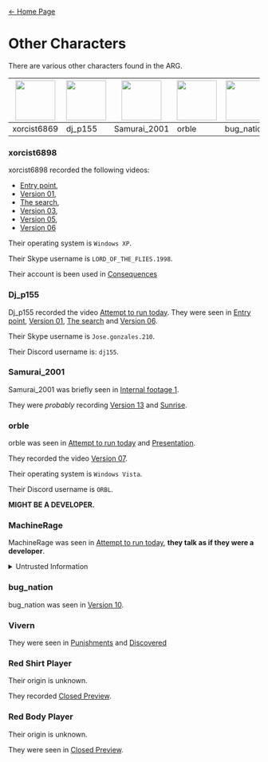 [← Home Page](../README.md)

# Other Characters
There are various other characters found in the ARG.

| <img src="https://lh6.googleusercontent.com/2nMnHlIHQJklXsjbqo9vnvsds1xNRWG0_OvEwx4zRzQ2MPUeU76UrDUbdHxz0lgZAjjRou5O7U_J6M0lho8S-XhiB0Bt1F338UCYhvfVHpo1v7ZO2chHlUYb7I-24uv3tyPcC-k4lw3aJka9ynG7" width="80"> | <img src="https://lh6.googleusercontent.com/WxrXMy01ehB1EyR646As40gaCf8Ya3YvaYILgQMg70PNCQ1U8fQnzeZR_DL-LN6VQUC77KhjwNX7wrt3IbKR2NBvxgBw6XG8mzsBTycJjcrt_wG7gzhoEAoaFeOAd6EABHaJPXGvftp2h5VtJpm1" width="80"> | <img src="https://lh3.googleusercontent.com/A9wOZprfWQsHE8R_U-h7bFmtXgu_xYnPHlqo7q4D2rtoXrL5_MYStE8aaInCvok28Lu792LAi6xpZHFurcgG6YBIvs7zD824i4flStUMnlrRirIVvxFr4Zv6hQcAY5gcYfXOh07SyW1NXL5aZw" width="80"> | <img src="https://lh5.googleusercontent.com/JqiSEMg8pu45pI9lqx7wKb-wqoi7L7O_mlAMr81x3PXbXrNwjW0_Q9judJVipWAFGXlvQUALfEE_U0JX-lVpx9zsre_jkrln6aEk4Rf4ckagHKGJhhtP-Vz7dk-rvOsGld9lluKscuk4QYD-iOewEg" width="80"> | <img src="https://lh3.googleusercontent.com/n-RkfClmbXHR_a6iEBRTo4VR0QjKjFh-nTvV4cSaJxYPxxk8vjQent60eQo7TBVcg8CmiUsnjZgy6WbFk80otcEPT894cEBitzES5eoejzr38OpRp0a7J5CtOOCUJ1C6fuMFd4di1_w7BNgEJuRpFw" width="80"> | <img src="https://lh5.googleusercontent.com/rb0mca6SYtg3_EwAWhWPsU6qwyEPSpm7VYIRKPJJWbvbEeDKQn39QBSKQ6dY0hPPV0hJ7tS9r4K-TVteutJfIvK9TwdxbUgW9KN3f4EOXBLtAIE2T4hz7iDqmGoBhzMsf8WlkHWnePmQxN1vGA" width="80"> | <img src="https://lh6.googleusercontent.com/Qi_aKTxszrdESjO4E0kgeg-QHmoospBDCrEaQ-ohiBiEZWEsIDmwbJuc-_TkPAg1OUI8PaWr7BYP9SRkIq72KVcVkWQpwaj1ls00KqKpJebtlZAKEprzcN0PRkbm9fD7RGSRaj20ROKqdZ77DiZ1" width="80"> | <img src="https://lh3.googleusercontent.com/y28G0WJ-yrO9nbn3XnmSugJu2lr7rYJXmZbGXpn0Wbvhwxg8a0kPEiZPg6ddR03XFnvXSDAIv3FYQpNvgraYwDEiSxyns8yQzUPAlS1EJMrujkNUVpeVCyDOmzcOCmHvN3XJ-AofkbKuvtKHPmFg" width="80"> |
| ----------- | ----------- | ---------------- | --------- | ----------- | ----------- | ----------- | ----------- |
| xorcist6869 | dj_p155     | Samurai_2001     | orble     | bug_nation  | Red Shirt   | Red Body    | information |

### xorcist6898
xorcist6898 recorded the following videos:
* [Entry point](../videos/entry-point.md),
* [Version 01](../videos/version-01.md),
* [The search](../videos/the-search.md),
* [Version 03](../videos/version-03.md),
* [Version 05](../videos/version-05.md),
* [Version 06](../videos/version-06.md)

Their operating system is `Windows XP`.

Their Skype username is `LORD_OF_THE_FLIES.1998`.

Their account is been used in [Consequences](../videos/consequences.md)

### Dj_p155
Dj_p155 recorded the video [Attempt to run today](../videos/attempt-to-run-today.md).
They were seen in [Entry point](../videos/entry-point.md), [Version 01](../videos/), [The search](../videos/the-search.md) and [Version 06](../videos/version-06.md).

Their Skype username is `Jose.gonzales.210`.

Their Discord username is: `dj155`.

### Samurai_2001
Samurai_2001 was briefly seen in [Internal footage 1](../videos/internal-footage-1.md).

They were *probably* recording [Version 13](../videos/version-13.md) and [Sunrise](../videos/sunrise.md).

### orble
orble was seen in [Attempt to run today](../videos/attempt-to-run-today.md) and [Presentation](../videos/presentation.md).

They recorded the video [Version 07](../videos/version-07.md).

Their operating system is `Windows Vista`.

Their Discord username is `ORBL`.

**MIGHT BE A DEVELOPER.**

### MachineRage
MachineRage was seen in [Attempt to run today](../videos/attempt-to-run-today.md), **they talk as if they were a developer**.

<details>
    <summary>Untrusted Information</summary>
    Some people say that MachineRage is a developer.
    This is currently unknown and should be disregarded.
</details>

### bug_nation
bug_nation was seen in [Version 10](../videos/version-10.md).

### Vivern
They were seen in [Punishments](../videos/punishments.md) and [Discovered](../videos/discovered.md)

### Red Shirt Player
Their origin is unknown.

They recorded [Closed Preview](../videos/closed-preview.md).

### Red Body Player
Their origin is unknown.

They were seen in [Closed Preview](../videos/closed-preview.md).
